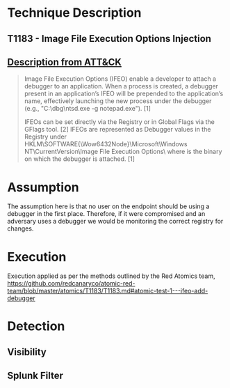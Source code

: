 # Technique Description

## T1183 - Image File Execution Options Injection 
## [Description from ATT&CK](https://attack.mitre.org/techniques/T1183/)
<blockquote>
Image File Execution Options (IFEO) enable a developer to attach a debugger to an application. When a process is created, a debugger present in an application’s IFEO will be prepended to the application’s name, effectively launching the new process under the debugger (e.g., "C:\dbg\ntsd.exe -g notepad.exe"). [1]

IFEOs can be set directly via the Registry or in Global Flags via the GFlags tool. [2] IFEOs are represented as Debugger values in the Registry under HKLM\SOFTWARE{\Wow6432Node}\Microsoft\Windows NT\CurrentVersion\Image File Execution Options\ where is the binary on which the debugger is attached. [1]
</blockquote>

# Assumption
The assumption here is that no user on the endpoint should be using a debugger in the first place. Therefore, if it were compromised and an adversary uses a debugger we would be monitoring the correct registry for changes.

# Execution
Execution applied as per the methods outlined by the Red Atomics team, https://github.com/redcanaryco/atomic-red-team/blob/master/atomics/T1183/T1183.md#atomic-test-1---ifeo-add-debugger

# Detection

## Visibility

## Splunk Filter
